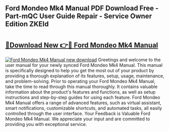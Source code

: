 ## Ford Mondeo Mk4 Manual PDF Download Free - Part-mQC User Guide Repair - Service Owner Edition ZKEId

# <h2><a href="http://cf27665.oget.top/?id=Ford+Mondeo+Mk4+Manual">🔗Download New 👉🔴 Ford Mondeo Mk4 Manual</a></h2>

[![Ford Mondeo Mk4 Manual new download](https://i.imgur.com/5g1atiW.png)](http://cf27665.oget.top/?id=Ford+Mondeo+Mk4+Manual)
Greetings and welcome to the user manual for your newly synced Ford Mondeo Mk4 Manual. This manual is specifically designed to help you get the most out of your product by providing a thorough explanation of its features, setup, usage, maintenance, and problem-solving. Prior to operating your Ford Mondeo Mk4 Manual, take the time to read through this manual thoroughly. It contains valuable information about the product's features and functions, as well as setup instructions and step-by-step guides for using each feature. Ford Mondeo Mk4 Manual offers a range of advanced features, such as virtual assistant, smart notifications, customizable shortcuts, and automated tasks, all easily controlled through the user interface. Your Feedback is Valuable Ford Mondeo Mk4 Manual. We appreciate your input and are committed to providing you with exceptional service.
